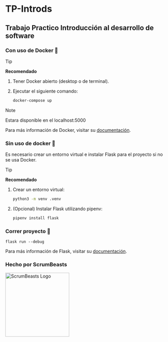 # TP-Introds
## Trabajo Practico Introducción al desarrollo de software

### Con uso de Docker 🐳
> [!TIP]
> **Recomendado**

 1. Tener Docker abierto (desktop o de terminal).
    
2. Ejecutar el siguiente comando:
    ```sh
    docker-compose up
    ```
> [!NOTE]
>Estara disponible en el localhost:5000

Para más información de Docker, visitar su [documentación](https://docs.docker.com/manuals/).

### Sin uso de docker 🐍
Es necesario crear un entorno virtual e instalar Flask para el proyecto si no se usa Docker.
> [!TIP]
> **Recomendado**
1. Crear un entorno virtual:
    ```sh
    python3 -m venv .venv
    ```
2. (Opcional) Instalar Flask utilizando pipenv:
    ```sh
    pipenv install flask
    ```

### Correr proyecto 🚀 
```
flask run --debug
```

Para más información de Flask, visitar su [documentación](https://flask.palletsprojects.com/).



### **Hecho por ScrumBeasts**
<img src="https://cdn.discordapp.com/attachments/1244366941003583572/1244368858467536917/OIG4.png?ex=666e918f&is=666d400f&hm=871f5da6c18690ee4e785ebed79862264421edd96ecccbca122db933a9d17b93&" alt="ScrumBeasts Logo" width="200"/>
